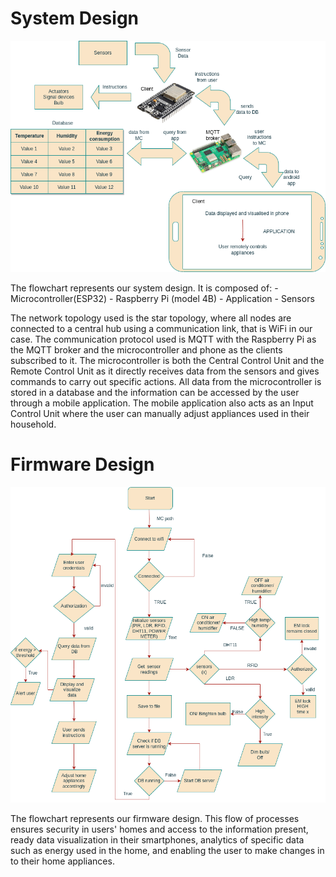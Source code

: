 # System Design
![alt system design](https://github.com/Dungeons-of-dragons/documentation/blob/main/System%20Design/Home%20system%20design.drawio.png)

The flowchart represents our system design. It is composed of: 
    - Microcontroller(ESP32)
    - Raspberry Pi (model 4B)
    - Application
    - Sensors

The network topology used is the star topology, where all nodes are connected to a central hub using a communication link, that is WiFi in our case.
The communication protocol used is MQTT with the Raspberry Pi as the MQTT broker and the microcontroller and phone as the clients subscribed to it.
The microcontroller is both the Central Control Unit and the Remote Control Unit as it directly receives data from the sensors and gives commands to carry out specific actions.
All data from the microcontroller is stored in a database and the information can be accessed by the user through a mobile application.
The mobile application also acts as an Input Control Unit where the user can manually adjust appliances used in their household.

# Firmware Design
![alt firmware design](https://github.com/Dungeons-of-dragons/documentation/blob/main/System%20Design/home%20firmware.drawio.png)

The flowchart represents our firmware design.
This flow of processes ensures security in users' homes and access to the information present, ready data visualization in their smartphones, analytics of specific data such as energy used in the home, and enabling the user to make changes in to their home appliances.
